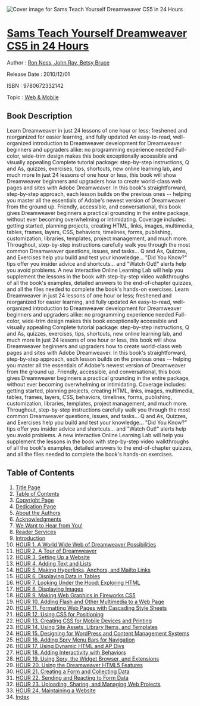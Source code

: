 ![Cover image for Sams Teach Yourself Dreamweaver CS5 in 24 Hours](https://imgdetail.ebookreading.net/cover/cover/web_mobile/EB9780672332142.jpg)

[Sams Teach Yourself Dreamweaver CS5 in 24 Hours](https://ebookreading.net/view/book/Sams+Teach+Yourself+Dreamweaver+CS5+in+24+Hours-EB9780672332142_1.html "Sams Teach Yourself Dreamweaver CS5 in 24 Hours")
====================================================================================================================

Author : [Ron Ness](https://ebookreading.net/search/author/Ron+Ness),[ John Ray](https://ebookreading.net/search/author/+John+Ray),[ Betsy Bruce](https://ebookreading.net/search/author/+Betsy+Bruce)

Release Date : 2010/12/01

ISBN : 9780672332142

Topic : [Web & Mobile](https://ebookreading.net/search/category/web-mobile)

Book Description
-----------------

Learn Dreamweaver in just 24 lessons of one hour or less; freshened and reorganized for easier learning, and fully updated
An easy-to-read, well-organized introduction to Dreamweaver development for Dreamweaver beginners and upgraders alike: no programming experience needed
Full-color, wide-trim design makes this book exceptionally accessible and visually appealing
Complete tutorial package: step-by-step instructions, Q and As, quizzes, exercises, tips, shortcuts, new online learning lab, and much more
In just 24 lessons of one hour or less, this book will show Dreamweaver beginners and upgraders how to create world-class web pages and sites with Adobe Dreamweaver. In this book's straightforward, step-by-step approach, each lesson builds on the previous ones -- helping you master all the essentials of Adobe's newest version of Dreamweaver from the ground up. Friendly, accessible, and conversational, this book gives Dreamweaver beginners a practical grounding in the entire package, without ever becoming overwhelming or intimidating. Coverage includes: getting started, planning projects, creating HTML, links, images, multimedia, tables, frames, layers, CSS, behaviors, timelines, forms, publishing, customization, libraries, templates, project management, and much more. Throughout, step-by-step instructions carefully walk you through the most common Dreamweaver questions, issues, and tasks... Q and As, Quizzes, and Exercises help you build and test your knowledge... "Did You Know?" tips offer you insider advice and shortcuts... and "Watch Out!" alerts help you avoid problems. A new interactive Online Learning Lab will help you supplement the lessons in the book with step-by-step video walkthroughs of all the book's examples, detailed answers to the end-of-chapter quizzes, and all the files needed to complete the book's hands-on exercises.
              Learn Dreamweaver in just 24 lessons of one hour or less; freshened and reorganized for easier learning, and fully updated
An easy-to-read, well-organized introduction to Dreamweaver development for Dreamweaver beginners and upgraders alike: no programming experience needed
Full-color, wide-trim design makes this book exceptionally accessible and visually appealing
Complete tutorial package: step-by-step instructions, Q and As, quizzes, exercises, tips, shortcuts, new online learning lab, and much more
In just 24 lessons of one hour or less, this book will show Dreamweaver beginners and upgraders how to create world-class web pages and sites with Adobe Dreamweaver. In this book's straightforward, step-by-step approach, each lesson builds on the previous ones -- helping you master all the essentials of Adobe's newest version of Dreamweaver from the ground up. Friendly, accessible, and conversational, this book gives Dreamweaver beginners a practical grounding in the entire package, without ever becoming overwhelming or intimidating. Coverage includes: getting started, planning projects, creating HTML, links, images, multimedia, tables, frames, layers, CSS, behaviors, timelines, forms, publishing, customization, libraries, templates, project management, and much more. Throughout, step-by-step instructions carefully walk you through the most common Dreamweaver questions, issues, and tasks... Q and As, Quizzes, and Exercises help you build and test your knowledge... "Did You Know?" tips offer you insider advice and shortcuts... and "Watch Out!" alerts help you avoid problems. A new interactive Online Learning Lab will help you supplement the lessons in the book with step-by-step video walkthroughs of all the book's examples, detailed answers to the end-of-chapter quizzes, and all the files needed to complete the book's hands-on exercises.
              
Table of Contents
-----------------

1. [Title Page](https://ebookreading.net/view/book/Sams+Teach+Yourself+Dreamweaver+CS5+in+24+Hours-EB9780672332142_2.html)
1. [Table of Contents](https://ebookreading.net/view/book/Sams+Teach+Yourself+Dreamweaver+CS5+in+24+Hours-EB9780672332142_5.html)
1. [Copyright Page](https://ebookreading.net/view/book/Sams+Teach+Yourself+Dreamweaver+CS5+in+24+Hours-EB9780672332142_3.html)
1. [Dedication Page](https://ebookreading.net/view/book/Sams+Teach+Yourself+Dreamweaver+CS5+in+24+Hours-EB9780672332142_4.html)
1. [About the Authors](https://ebookreading.net/view/book/Sams+Teach+Yourself+Dreamweaver+CS5+in+24+Hours-EB9780672332142_6.html)
1. [Acknowledgments](https://ebookreading.net/view/book/Sams+Teach+Yourself+Dreamweaver+CS5+in+24+Hours-EB9780672332142_7.html)
1. [We Want to Hear from You!](https://ebookreading.net/view/book/Sams+Teach+Yourself+Dreamweaver+CS5+in+24+Hours-EB9780672332142_8.html)
1. [Reader Services](https://ebookreading.net/view/book/Sams+Teach+Yourself+Dreamweaver+CS5+in+24+Hours-EB9780672332142_9.html)
1. [Introduction](https://ebookreading.net/view/book/Sams+Teach+Yourself+Dreamweaver+CS5+in+24+Hours-EB9780672332142_10.html)
1. [HOUR 1. A World Wide Web of Dreamweaver Possibilities](https://ebookreading.net/view/book/Sams+Teach+Yourself+Dreamweaver+CS5+in+24+Hours-EB9780672332142_11.html)
1. [HOUR 2. A Tour of Dreamweaver](https://ebookreading.net/view/book/Sams+Teach+Yourself+Dreamweaver+CS5+in+24+Hours-EB9780672332142_12.html)
1. [HOUR 3. Setting Up a Website](https://ebookreading.net/view/book/Sams+Teach+Yourself+Dreamweaver+CS5+in+24+Hours-EB9780672332142_13.html)
1. [HOUR 4. Adding Text and Lists](https://ebookreading.net/view/book/Sams+Teach+Yourself+Dreamweaver+CS5+in+24+Hours-EB9780672332142_14.html)
1. [HOUR 5. Making Hyperlinks, Anchors, and Mailto Links](https://ebookreading.net/view/book/Sams+Teach+Yourself+Dreamweaver+CS5+in+24+Hours-EB9780672332142_15.html)
1. [HOUR 6. Displaying Data in Tables](https://ebookreading.net/view/book/Sams+Teach+Yourself+Dreamweaver+CS5+in+24+Hours-EB9780672332142_16.html)
1. [HOUR 7. Looking Under the Hood: Exploring HTML](https://ebookreading.net/view/book/Sams+Teach+Yourself+Dreamweaver+CS5+in+24+Hours-EB9780672332142_17.html)
1. [HOUR 8. Displaying Images](https://ebookreading.net/view/book/Sams+Teach+Yourself+Dreamweaver+CS5+in+24+Hours-EB9780672332142_18.html)
1. [HOUR 9. Making Web Graphics in Fireworks CS5](https://ebookreading.net/view/book/Sams+Teach+Yourself+Dreamweaver+CS5+in+24+Hours-EB9780672332142_19.html)
1. [HOUR 10. Adding Flash and Other Multimedia to a Web Page](https://ebookreading.net/view/book/Sams+Teach+Yourself+Dreamweaver+CS5+in+24+Hours-EB9780672332142_20.html)
1. [HOUR 11. Formatting Web Pages with Cascading Style Sheets](https://ebookreading.net/view/book/Sams+Teach+Yourself+Dreamweaver+CS5+in+24+Hours-EB9780672332142_21.html)
1. [HOUR 12. Using CSS for Positioning](https://ebookreading.net/view/book/Sams+Teach+Yourself+Dreamweaver+CS5+in+24+Hours-EB9780672332142_22.html)
1. [HOUR 13. Creating CSS for Mobile Devices and Printing](https://ebookreading.net/view/book/Sams+Teach+Yourself+Dreamweaver+CS5+in+24+Hours-EB9780672332142_23.html)
1. [HOUR 14. Using Site Assets, Library Items, and Templates](https://ebookreading.net/view/book/Sams+Teach+Yourself+Dreamweaver+CS5+in+24+Hours-EB9780672332142_24.html)
1. [HOUR 15. Designing for WordPress and Content Management Systems](https://ebookreading.net/view/book/Sams+Teach+Yourself+Dreamweaver+CS5+in+24+Hours-EB9780672332142_25.html)
1. [HOUR 16. Adding Spry Menu Bars for Navigation](https://ebookreading.net/view/book/Sams+Teach+Yourself+Dreamweaver+CS5+in+24+Hours-EB9780672332142_26.html)
1. [HOUR 17. Using Dynamic HTML and AP Divs](https://ebookreading.net/view/book/Sams+Teach+Yourself+Dreamweaver+CS5+in+24+Hours-EB9780672332142_27.html)
1. [HOUR 18. Adding Interactivity with Behaviors](https://ebookreading.net/view/book/Sams+Teach+Yourself+Dreamweaver+CS5+in+24+Hours-EB9780672332142_28.html)
1. [HOUR 19. Using Spry, the Widget Browser, and Extensions](https://ebookreading.net/view/book/Sams+Teach+Yourself+Dreamweaver+CS5+in+24+Hours-EB9780672332142_29.html)
1. [HOUR 20. Using the Dreamweaver HTML5 Features](https://ebookreading.net/view/book/Sams+Teach+Yourself+Dreamweaver+CS5+in+24+Hours-EB9780672332142_31.html)
1. [HOUR 21. Creating a Form and Collecting Data](https://ebookreading.net/view/book/Sams+Teach+Yourself+Dreamweaver+CS5+in+24+Hours-EB9780672332142_0.html)
1. [HOUR 22. Sending and Reacting to Form Data](https://ebookreading.net/view/book/Sams+Teach+Yourself+Dreamweaver+CS5+in+24+Hours-EB9780672332142_32.html)
1. [HOUR 23. Uploading, Sharing, and Managing Web Projects](https://ebookreading.net/view/book/Sams+Teach+Yourself+Dreamweaver+CS5+in+24+Hours-EB9780672332142_33.html)
1. [HOUR 24. Maintaining a Website](https://ebookreading.net/view/book/Sams+Teach+Yourself+Dreamweaver+CS5+in+24+Hours-EB9780672332142_34.html)
1. [Index](https://ebookreading.net/view/book/Sams+Teach+Yourself+Dreamweaver+CS5+in+24+Hours-EB9780672332142_35.html)
